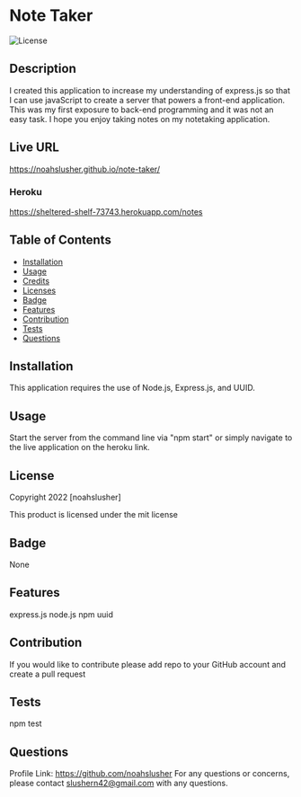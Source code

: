 # Note Taker

  ![License](https://img.shields.io/badge/license-mit-blue.svg)
  
  
## Description
I created this application to increase my understanding of express.js so that I can use javaScript to create a server that powers a front-end application. This was my first exposure to back-end programming and it was not an easy task. I hope you enjoy taking notes on my notetaking application.

## Live URL
  https://noahslusher.github.io/note-taker/

   ### Heroku
  https://sheltered-shelf-73743.herokuapp.com/notes

  ## Table of Contents
* [Installation](#Installation)
* [Usage](#Usage)
* [Credits](#Credits)
* [Licenses](#Licenses)
* [Badge](#Badge)
* [Features](#Features)
* [Contribution](#Contribution)
* [Tests](#Tests)
* [Questions](#Questions)


## Installation
  This application requires the use of Node.js, Express.js, and UUID.
  
## Usage
  Start the server from the command line via "npm start" or simply navigate to the live application on the heroku link.
  

## License
  Copyright 2022 [noahslusher]
  
  This product is licensed under the mit license
  
## Badge
  None
  
## Features
  express.js
  node.js
  npm uuid
  
## Contribution
  If you would like to contribute please add repo to your GitHub account and create a pull request
  
## Tests
  npm test
  
## Questions
  Profile Link: https://github.com/noahslusher
  For any questions or concerns, please contact slushern42@gmail.com with any questions.



